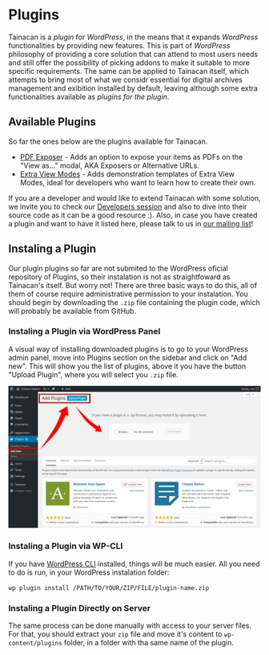 # Plugins

Tainacan is a *plugin* for *WordPress*, in the means that it expands *WordPress* functionalities by providing new features. This is part of *WordPress* philosophy of providing a core solution that can attend to most users needs and still offer the possibility of picking addons to make it suitable to more specific requirements. The same can be applied to Tainacan itself, which attempts to bring most of what we considr essential for digital archives management and exibition installed by default, leaving although some extra functionalities available as *plugins for the plugin*.

## Available Plugins

So far the ones below are the plugins available for Tainacan.

* [PDF Exposer](/plugin-pdf-exposer) - Adds an option to expose your items as PDFs on the "View as..." modal, AKA Exposers or Alternative URLs.
* [Extra View Modes](/plugin-pdf-exposer) - Adds demonstration templates of Extra View Modes, ideal for developers who want to learn how to create their own.

If you are a developer and would like to extend Tainacan with some solution, we invite you to check our [Developers session](/dev/) and also to dive into their source code as it can be a good resource :). Also, in case you have created a plugin and want to have it listed here, please talk to us in [our mailing list](https://lists.riseup.net/www/subscribe/tainacan)!

## Instaling a Plugin

Our plugin plugins so far are not submited to the WordPress oficial repository of Plugins, so their instalation is not as straightfoward as Tainacan's itself. But worry not! There are three basic ways to do this, all of them of course require administrative permission to your instalation. You should begin by downloading the `.zip` file containing the plugin code, which will probably be available from GitHub.

### Instaling a Plugin via WordPress Panel
A visual way of installing downloaded plugins is to go to your WordPress admin panel, move into Plugins section on the sidebar and click on "Add new". This will show you the list of plugins, above it you have the button "Upload Plugin", where you will select you `.zip` file.

![Instaling a Plugin via WordPress Panel](/_assets/images/plugins_1.png)

### Instaling a Plugin via WP-CLI

If you have [WordPress CLI](https://wp-cli.org/#installing) installed, things will be much easier. All you need to do is run, in your WordPress instalation folder:
```
wp plugin install /PATH/TO/YOUR/ZIP/FILE/plugin-name.zip
```

### Instaling a Plugin Directly on Server

The same process can be done manually with access to your server files. For that, you should extract your `zip` file and move it's content to `wp-content/plugins` folder, in a folder with tha same name of the plugin.